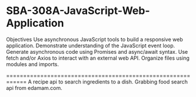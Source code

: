 # SBA-308A-JavaScript-Web-Application
Objectives
Use asynchronous JavaScript tools to build a responsive web application.
Demonstrate understanding of the JavaScript event loop.
Generate asynchronous code using Promises and async/await syntax.
Use fetch and/or Axios to interact with an external web API.
Organize files using modules and imports.

============================================================
A recipe api to search ingredients to a dish. Grabbing food search api from edamam.com. 